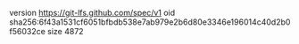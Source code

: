 version https://git-lfs.github.com/spec/v1
oid sha256:6f43a1531cf6051bfbdb538e7ab979e2b6d80e3346e196014c40d2b0f56032ce
size 4872
